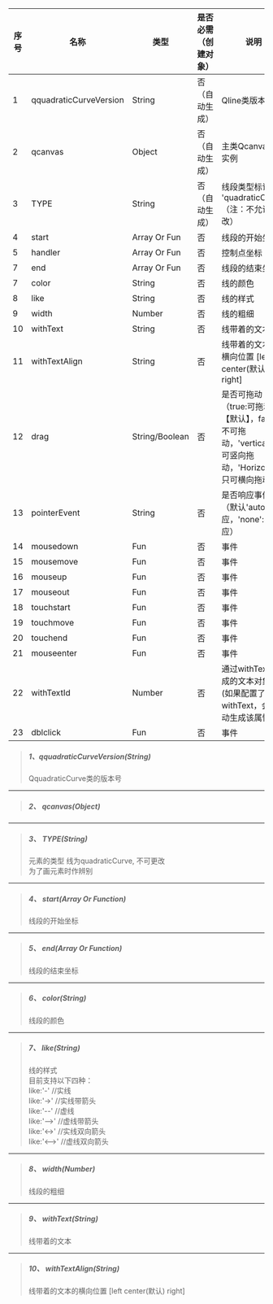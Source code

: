 | 序号 | 名称                   | 类型           | 是否必需（创建对象） | 说明                                                         |
| ---- | ---------------------- | -------------- | -------------------- | ------------------------------------------------------------ |
| 1    | qquadraticCurveVersion | String         | 否（自动生成）       | Qline类版本号                                                |
| 2    | qcanvas                | Object         | 否（自动生成）       | 主类Qcanvas的实例                                            |
| 3    | TYPE                   | String         | 否（自动生成）       | 线段类型标记 'quadraticCurve' （注：不允许修改）             |
| 4    | start                  | Array Or Fun   | 否                   | 线段的开始坐标                                               |
| 5    | handler                | Array Or Fun   | 否                   | 控制点坐标                                                   |
| 7    | end                    | Array Or Fun   | 否                   | 线段的结束坐标                                               |
| 7    | color                  | String         | 否                   | 线的颜色                                                     |
| 8    | like                   | String         | 否                   | 线的样式                                                     |
| 9    | width                  | Number         | 否                   | 线的粗细                                                     |
| 10   | withText               | String         | 否                   | 线带着的文本                                                 |
| 11   | withTextAlign          | String         | 否                   | 线带着的文本的横向位置 \[left center\(默认\) right\]         |
| 12   | drag                   | String/Boolean | 否                   | 是否可拖动（true:可拖动【默认】，false:不可拖动，'vertical':只可竖向拖动，'Horizontal':只可横向拖动） |
| 13   | pointerEvent           | String         | 否                   | 是否响应事件（默认'auto':响应，'none':不响应）               |
| 14   | mousedown              | Fun            | 否                   | 事件                                                         |
| 15   | mousemove              | Fun            | 否                   | 事件                                                         |
| 16   | mouseup                | Fun            | 否                   | 事件                                                         |
| 17   | mouseout               | Fun            | 否                   | 事件                                                         |
| 18   | touchstart             | Fun            | 否                   | 事件                                                         |
| 19   | touchmove              | Fun            | 否                   | 事件                                                         |
| 20   | touchend               | Fun            | 否                   | 事件                                                         |
| 21   | mouseenter             | Fun            | 否                   | 事件                                                         |
| 22   | withTextId             | Number         | 否                   | 通过withText生成的文本对象id (如果配置了withText，会自动生成该属性) |
| 23   | dblclick               | Fun            | 否                   | 事件                                                         |

> ##### 1、qquadraticCurveVersion\(String\)
>
> QquadraticCurve类的版本号 

---

> ##### 2、 qcanvas\(Object\) 
>

---

> ##### 3、 TYPE\(String\)
>
> 元素的类型 线为quadraticCurve, 不可更改  
> 为了画元素时作辨别

---

> ##### 4、 start\(Array Or Function\)
>
> 线段的开始坐标

---

> ##### 5、 end\(Array Or Function\)
>
> 线段的结束坐标

---

> ##### 6、 color\(String\)
>
> 线段的颜色

---

> ##### 7、 like\(String\)
>
> 线的样式  
> 目前支持以下四种：  
> like:'-' //实线  
> like:'-&gt;' //实线带箭头  
> like:'--' //虚线  
> like:'--&gt;' //虚线带箭头  
> like:'&lt;-&gt;' //实线双向箭头  
> like:'&lt;--&gt;' //虚线双向箭头

---

> ##### 8、 width\(Number\)
>
> 线段的粗细

---

> ##### 9、 withText\(String\)
>
> 线带着的文本

---

> ##### 10、 withTextAlign\(String\)
>
> 线带着的文本的横向位置 \[left center\(默认\) right\]




